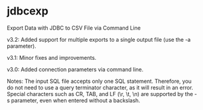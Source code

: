# jdbcexp
Export Data with JDBC to CSV File via Command Line

v3.2: Added support for multiple exports to a single output file (use the -a parameter).

v3.1: Minor fixes and improvements.

v3.0: Added connection parameters via command line.

Notes:
    The input SQL file accepts only one SQL statement. Therefore, you do not need to use a query terminator character, as it will result in an error.
    Special characters such as CR, TAB, and LF (\r, \t, \n) are supported by the -s parameter, even when entered without a backslash.
    
